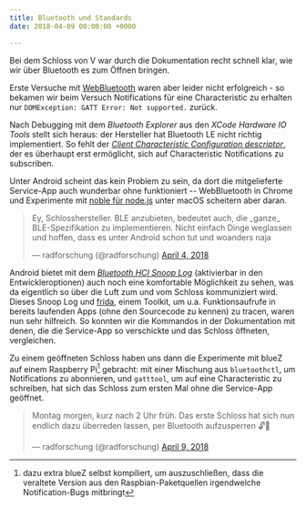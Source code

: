 ```yaml
---
title: Bluetooth und Standards
date: 2018-04-09 00:00:00 +0000

---
```

Bei dem Schloss von V war durch die Dokumentation recht schnell klar, wie wir über Bluetooth es zum Öffnen bringen.

Erste Versuche mit [WebBluetooth](https://developers.google.com/web/updates/2015/07/interact-with-ble-devices-on-the-web) waren aber leider nicht erfolgreich - so bekamen wir beim Versuch Notifications für eine Characteristic zu erhalten nur `DOMException: GATT Error: Not supported.` zurück.

Nach Debugging mit dem *Bluetooth Explorer* aus den *XCode Hardware IO Tools* stellt sich heraus: der Hersteller hat Bluetooth LE nicht richtig implementiert. So fehlt der [*Client Characteristic Configuration descriptor*](https://www.bluetooth.com/specifications/gatt/viewer?attributeXmlFile=org.bluetooth.descriptor.gatt.client_characteristic_configuration.xml), der es überhaupt erst ermöglicht, sich auf Characteristic Notifications zu subscriben.

Unter Android scheint das kein Problem zu sein, da dort die mitgelieferte Service-App auch wunderbar ohne funktioniert -- WebBluetooth in Chrome und Experimente mit [noble für node.js](https://github.com/noble/noble) unter macOS scheitern aber daran.

<blockquote class="twitter-tweet"><p lang="de" dir="ltr">Ey, Schlosshersteller. BLE anzubieten, bedeutet auch, die _ganze_ BLE-Spezifikation zu implementieren. Nicht einfach Dinge weglassen und hoffen, dass es unter Android schon tut und woanders naja</p>&mdash; radforschung (@radforschung) <a href="https://twitter.com/radforschung/status/981607541879820289?ref_src=twsrc%5Etfw">April 4, 2018</a></blockquote>

Android bietet mit dem [*Bluetooth HCI Snoop Log*](https://stackoverflow.com/questions/23877761/sniffing-logging-your-own-android-bluetooth-traffic) (aktivierbar in den Entwickleroptionen) auch noch eine komfortable Möglichkeit zu sehen, was da eigentlich so über die Luft zum und vom Schloss kommuniziert wird. Dieses Snoop Log und [frida](https://www.frida.re), einem Toolkit, um u.a. Funktionsaufrufe in bereits laufenden Apps (ohne den Sourcecode zu kennen) zu tracen, waren nun sehr hilfreich. So konnten wir die Kommandos in der Dokumentation mit denen, die die Service-App so verschickte und das Schloss öffneten, vergleichen.

Zu einem geöffneten Schloss haben uns dann die Experimente mit blueZ auf einem Raspberry Pi[^1] gebracht: mit einer Mischung aus `bluetoothctl`, um Notifications zu abonnieren, und `gatttool`, um auf eine Characteristic zu schreiben, hat sich das Schloss zum ersten Mal ohne die Service-App geöffnet.

<blockquote class="twitter-tweet"><p lang="de" dir="ltr">Montag morgen, kurz nach 2 Uhr früh. Das erste Schloss hat sich nun endlich dazu überreden lassen, per Bluetooth aufzusperren 🔓🎉</p>&mdash; radforschung (@radforschung) <a href="https://twitter.com/radforschung/status/983139822721171457?ref_src=twsrc%5Etfw">April 9, 2018</a></blockquote>
<script async src="https://platform.twitter.com/widgets.js" charset="utf-8"></script>

[^1]: dazu extra blueZ selbst kompiliert, um auszuschließen, dass die veraltete Version aus den Raspbian-Paketquellen irgendwelche Notification-Bugs mitbringt